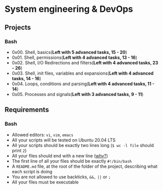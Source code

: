 # System engineering & DevOps
## Projects
### Bash
- 0x00. Shell, basics(**Left with 5 advanced tasks, 15 - 20**)
- 0x01. Shell, permissions(**Left with 4 advanced tasks, 13 - 16**)
- 0x02. Shell, I/O Redirections and filters(**Left with 4 advanced tasks, 23 - 26**)
- 0x03. Shell, init files, variables and expansions(**Left with 4 advanced tasks, 14 - 16**)
- 0x04. Loops, conditions and parsing(**Left with 4 advanced tasks, 11 - 14**)
- 0x05. Processes and signals(**Left with 3 advanced tasks, 9 - 11**)


## Requirements
### Bash 
- Allowed editors: `vi`, `vim`, `emacs`
- All your scripts will be tested on Ubuntu 20.04 LTS
- All your scripts should be exactly two lines long (`$ wc -l file` should print `2`)
- All your files should end with a new line ([why?](https://unix.stackexchange.com/questions/18743/whats-the-point-in-adding-a-new-line-to-the-end-of-a-file/18789))
- The first line of all your files should be exactly `#!/bin/bash`
- A `README.md` file, at the root of the folder of the project, describing what each script is doing
- You are not allowed to use backticks, `&&,` `||` or `;`
- All your files must be executable
